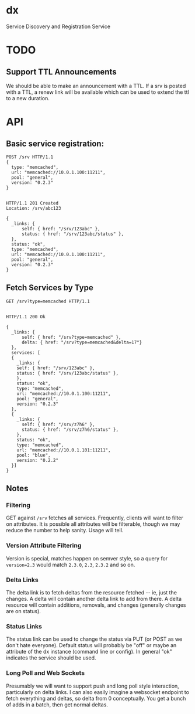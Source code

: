 # dx

Service Discovery and Registration Service

# TODO
## Support TTL Announcements
We should be able to make an announcement with a TTL. If a srv is posted with
a TTL, a renew link will be available which can be used to extend the ttl to a
new duration.

# API
## Basic service registration:

    POST /srv HTTP/1.1
    {
      type: "memcached",
      url: "memcached://10.0.1.100:11211",
      pool: "general",
      version: "0.2.3"
    }


    HTTP/1.1 201 Created
    Location: /srv/abc123

    {
      _links: {
          self: { href: "/srv/123abc" },
          status: { href: "/srv/123abc/status" },
      },
      status: "ok",
      type: "memcached",
      url: "memcached://10.0.1.100:11211",
      pool: "general",
      version: "0.2.3"
    }

## Fetch Services by Type

    GET /srv?type=memcached HTTP/1.1


    HTTP/1.1 200 Ok

    {
      _links: {
          self: { href: "/srv?type=memcached" },
          delta: { href: "/srv?type=memcached&delta=17"}
      },
      services: [
      {
        _links: {
        self: { href: "/srv/123abc" },
        status: { href: "/srv/123abc/status" },
        },
        status: "ok",
        type: "memcached",
        url: "memcached://10.0.1.100:11211",
        pool: "general",
        version: "0.2.3"
      },
      {
        _links: {
          self: { href: "/srv/z7h6" },
          status: { href: "/srv/z7h6/status" },
        },
        status: "ok",
        type: "memcached",
        url: "memcached://10.0.1.101:11211",
        pool: "blue",
        version: "0.2.2"
      }]
    }

## Notes

### Filtering

GET against <code>/srv</code> fetches all services. Frequently,
clients will want to filter on attributes. It is possible all
attributes will be filterable, though we may reduce the number to help
sanity. Usage will tell.

### Version Attribute Filtering

Version is special, matches happen on semver style, so a query for
<code>version=2.3</code> would match <code>2.3.0</code>,
<code>2.3</code>, <code>2.3.2</code> and so on.

### Delta Links

The delta link is to fetch deltas from the resource fetched -- ie,
just the changes. A delta will contain another delta link to add from
there. A delta resource will contain additions, removals, and changes
(generally changes are on status).

### Status Links

The status link can be used to change the status via PUT (or POST as
we don't hate everyone). Default status will probably be "off" or
maybe an attribute of the dx instance (command line or config). In
general "ok" indicates the service should be used.

### Long Poll and Web Sockets

Presumably we will want to support push and long poll style
interaction, particularly on delta links. I can also easily imagine a
websocket endpoint to fetch everything and deltas, so delta from 0
conceptually. You get a bunch of adds in a batch, then get normal
deltas.
